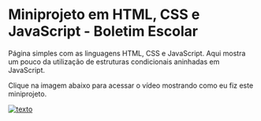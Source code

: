 # Miniprojeto em HTML, CSS e JavaScript - Boletim Escolar

 Página simples com as linguagens HTML, CSS e JavaScript. Aqui mostra um pouco da utilização de estruturas condicionais aninhadas em JavaScript.

Clique na imagem abaixo para acessar o vídeo mostrando como eu fiz este miniprojeto.

[![texto](https://github.com/allesantos/Mini-projeto-JS-Boletim-Escolar/blob/main/boletim.png)](https://www.youtube.com/watch?v=K1_E-qF2N_I "texto")
